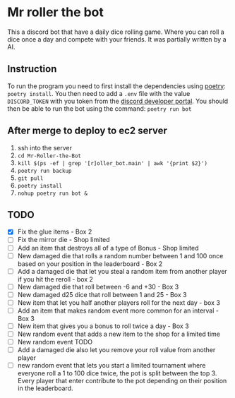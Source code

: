 # Mr roller the bot
This a discord bot that have a daily dice rolling game. Where you can roll a dice once a day and compete with your friends. It was partially written by a AI. 

## Instruction
To run the program you need to first install the dependencies using [poetry](https://python-poetry.org/): `poetry install`. 
You then need to add a `.env` file with the value `DISCORD_TOKEN` with you token from the [discord developer portal](https://discord.com/developers/applications).
You should then be able to run the bot using the command: `poetry run bot`

## After merge to deploy to ec2 server
1. ssh into the server
2. `cd Mr-Roller-the-Bot`
3. `kill $(ps -ef | grep '[r]oller_bot.main' | awk '{print $2}')`
4. `poetry run backup`
5. `git pull`
6. `poetry install`
7. `nohup poetry run bot &`


## TODO
- [x] Fix the glue items - Box 2
- [ ] Fix the mirror die - Shop limited
- [ ] Add an item that destroys all of a type of Bonus - Shop limited
- [ ] New damaged die that rolls a random number between 1 and 100 once based on your position in the leaderboard - Box 2
- [ ] Add a damaged die that let you steal a random item from another player if you hit the reroll - box 2
- [ ] New damaged die that roll between -6 and +30 - Box 3 
- [ ] New damaged d25 dice that roll between 1 and 25 - Box 3
- [ ] New item that let you half another players roll for the next day - box 3
- [ ] Add an item that makes random event more common for an interval - Box 3
- [ ] New item that gives you a bonus to roll twice a day - Box 3
- [ ] New random event that adds a new item to the shop for a limited time
- [ ] New random event TODO
- [ ] Add a damaged die also let you remove your roll value from another player
- [ ] new random event that lets you start a limited tournament where everyone roll a 1 to 100 dice twice, the pot is split between the top 3. Every player that enter contribute to the pot depending on their position in the leaderboard. 
